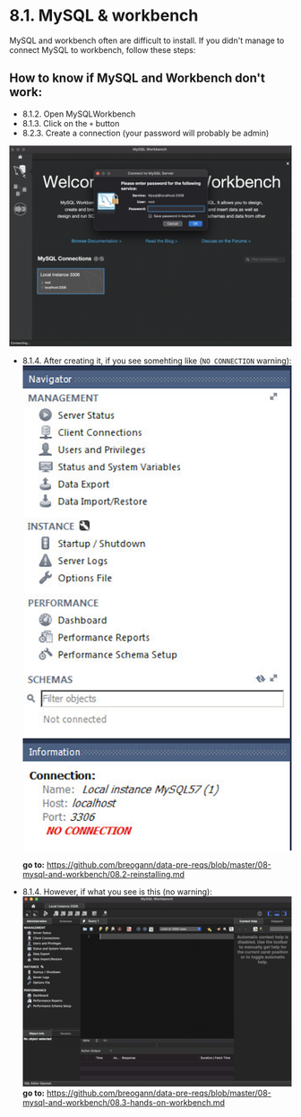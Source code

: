 # 8.1. MySQL & workbench

MySQL and workbench often are difficult to install. If you didn't manage to connect MySQL to workbench, follow these steps:

## How to know if MySQL and Workbench don't work:

- 8.1.2.  Open MySQLWorkbench
- 8.1.3. Click on the `+` button
- 8.2.3. Create a connection (your password will probably be admin)

![create-connection](../imgs/create-connection.png)

- 8.1.4. After creating it, if you see somehting like (`NO CONNECTION` warning):
![workbench_does_not_work](../imgs/no-connection.png)

    **go to:** https://github.com/breogann/data-pre-reqs/blob/master/08-mysql-and-workbench/08.2-reinstalling.md


- 8.1.4. However, if what you see is this (no warning):
![workbench_works](../imgs/workbench-works.png)
    **go to:** https://github.com/breogann/data-pre-reqs/blob/master/08-mysql-and-workbench/08.3-hands-on-workbench.md


